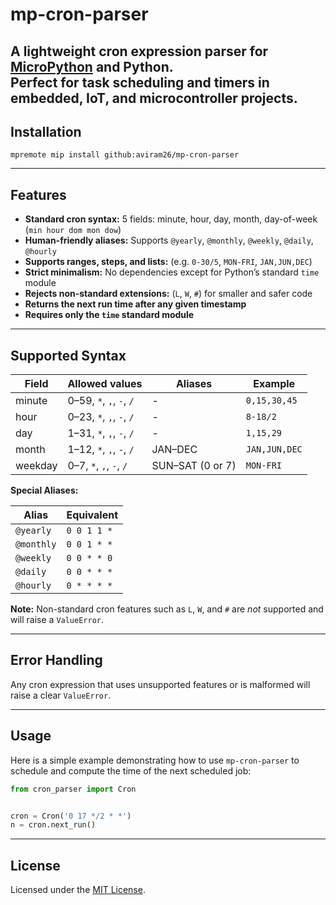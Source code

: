 # mp-cron-parser

A lightweight cron expression parser for [MicroPython](https://micropython.org/) and Python.  
Perfect for task scheduling and timers in embedded, IoT, and microcontroller projects.
---
## Installation

`mpremote mip install github:aviram26/mp-cron-parser`

---
## Features

- **Standard cron syntax:** 5 fields: minute, hour, day, month, day-of-week (`min hour dom mon dow`)
- **Human-friendly aliases:** Supports `@yearly`, `@monthly`, `@weekly`, `@daily`, `@hourly`
- **Supports ranges, steps, and lists:** (e.g. `0-30/5`, `MON-FRI`, `JAN,JUN,DEC`)
- **Strict minimalism:** No dependencies except for Python’s standard `time` module
- **Rejects non-standard extensions:** (`L`, `W`, `#`) for smaller and safer code
- **Returns the next run time after any given timestamp**
- **Requires only the `time` standard module**

---

## Supported Syntax

| Field   | Allowed values        | Aliases            | Example        |
| ------- | --------------------- | ------------------ | -------------- |
| minute  | 0–59, `*`, `,`, `-`, `/`   | -                | `0,15,30,45`   |
| hour    | 0–23, `*`, `,`, `-`, `/`   | -                | `8-18/2`       |
| day     | 1–31, `*`, `,`, `-`, `/`   | -                | `1,15,29`      |
| month   | 1–12, `*`, `,`, `-`, `/`   | JAN–DEC          | `JAN,JUN,DEC`  |
| weekday | 0–7, `*`, `,`, `-`, `/`    | SUN–SAT (0 or 7) | `MON-FRI`      |

**Special Aliases:**

| Alias     | Equivalent     |
|-----------|---------------|
| `@yearly` | `0 0 1 1 *`   |
| `@monthly`| `0 0 1 * *`   |
| `@weekly` | `0 0 * * 0`   |
| `@daily`  | `0 0 * * *`   |
| `@hourly` | `0 * * * *`   |

**Note:** Non-standard cron features such as `L`, `W`, and `#` are _not_ supported and will raise a `ValueError`.

---
## Error Handling
Any cron expression that uses unsupported features or is malformed will raise a clear `ValueError`.

---

## Usage
Here is a simple example demonstrating how to use `mp-cron-parser` to schedule and compute the time of the next scheduled job:

```python
from cron_parser import Cron


cron = Cron('0 17 */2 * *')
n = cron.next_run()
```
---
## License
Licensed under the [MIT License](http://opensource.org/licenses/MIT).
